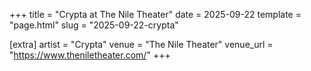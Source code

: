 +++
title = "Crypta at The Nile Theater"
date = 2025-09-22
template = "page.html"
slug = "2025-09-22-crypta"

[extra]
artist = "Crypta"
venue = "The Nile Theater"
venue_url = "https://www.theniletheater.com/"
+++
